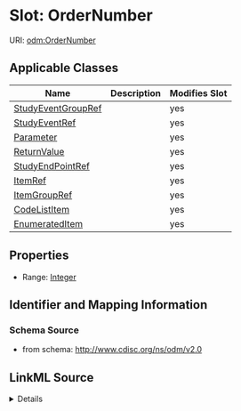# Slot: OrderNumber

URI: [odm:OrderNumber](http://www.cdisc.org/ns/odm/v2.0/OrderNumber)



<!-- no inheritance hierarchy -->




## Applicable Classes

| Name | Description | Modifies Slot |
| --- | --- | --- |
[StudyEventGroupRef](StudyEventGroupRef.md) |  |  yes  |
[StudyEventRef](StudyEventRef.md) |  |  yes  |
[Parameter](Parameter.md) |  |  yes  |
[ReturnValue](ReturnValue.md) |  |  yes  |
[StudyEndPointRef](StudyEndPointRef.md) |  |  yes  |
[ItemRef](ItemRef.md) |  |  yes  |
[ItemGroupRef](ItemGroupRef.md) |  |  yes  |
[CodeListItem](CodeListItem.md) |  |  yes  |
[EnumeratedItem](EnumeratedItem.md) |  |  yes  |







## Properties

* Range: [Integer](Integer.md)





## Identifier and Mapping Information







### Schema Source


* from schema: http://www.cdisc.org/ns/odm/v2.0




## LinkML Source

<details>
```yaml
name: OrderNumber
from_schema: http://www.cdisc.org/ns/odm/v2.0
rank: 1000
alias: OrderNumber
domain_of:
- StudyEventGroupRef
- StudyEventRef
- Parameter
- ReturnValue
- StudyEndPointRef
- ItemRef
- ItemGroupRef
- CodeListItem
- EnumeratedItem
range: integer

```
</details>
